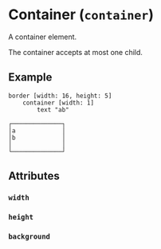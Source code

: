 # Container (`container`)

A container element.

The container accepts at most one child.

## Example

```
border [width: 16, height: 5]
    container [width: 1]
        text "ab"
```
```
┌──────────────┐
│a             │
│b             │
│              │
└──────────────┘
```

## Attributes

### `width`

### `height`

### `background`
